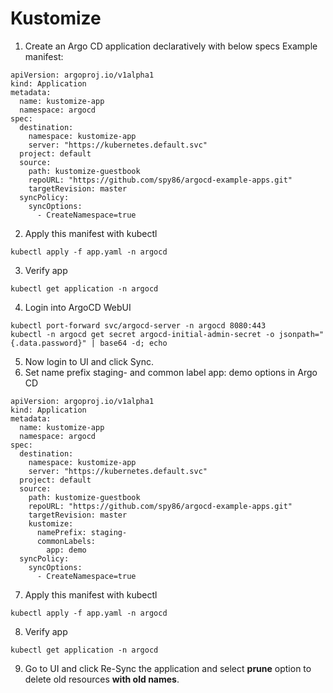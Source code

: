 # Kustomize

1. Create an Argo CD application declaratively with below specs
Example manifest:
```
apiVersion: argoproj.io/v1alpha1
kind: Application
metadata: 
  name: kustomize-app
  namespace: argocd
spec: 
  destination:
    namespace: kustomize-app
    server: "https://kubernetes.default.svc"
  project: default
  source: 
    path: kustomize-guestbook
    repoURL: "https://github.com/spy86/argocd-example-apps.git"
    targetRevision: master
  syncPolicy:
    syncOptions:
      - CreateNamespace=true
```
2. Apply this manifest with kubectl
```
kubectl apply -f app.yaml -n argocd
```
3. Verify app
```
kubectl get application -n argocd
```
4. Login into ArgoCD WebUI
```
kubectl port-forward svc/argocd-server -n argocd 8080:443
kubectl -n argocd get secret argocd-initial-admin-secret -o jsonpath="{.data.password}" | base64 -d; echo
```
5. Now login to UI and click Sync.
6. Set name prefix staging- and common label app: demo options in Argo CD
```
apiVersion: argoproj.io/v1alpha1
kind: Application
metadata: 
  name: kustomize-app
  namespace: argocd
spec: 
  destination:
    namespace: kustomize-app
    server: "https://kubernetes.default.svc"
  project: default
  source: 
    path: kustomize-guestbook
    repoURL: "https://github.com/spy86/argocd-example-apps.git"
    targetRevision: master
    kustomize:
      namePrefix: staging-
      commonLabels:
        app: demo
  syncPolicy:
    syncOptions:
      - CreateNamespace=true
```
7. Apply this manifest with kubectl
```
kubectl apply -f app.yaml -n argocd
```
8. Verify app
```
kubectl get application -n argocd
```
9. Go to UI and click Re-Sync the application and select **prune** option to delete old resources **with old names**.